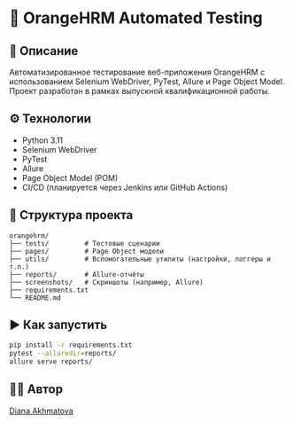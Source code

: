 # 🧪 OrangeHRM Automated Testing

## 📌 Описание
Автоматизированное тестирование веб-приложения OrangeHRM с использованием Selenium WebDriver, PyTest, Allure и Page Object Model. Проект разработан в рамках выпускной квалификационной работы.

## ⚙️ Технологии
- Python 3.11
- Selenium WebDriver
- PyTest
- Allure
- Page Object Model (POM)
- CI/CD (планируется через Jenkins или GitHub Actions)

## 📁 Структура проекта
```
orangehrm/
├── tests/         # Тестовые сценарии
├── pages/         # Page Object модели
├── utils/         # Вспомогательные утилиты (настройки, логгеры и т.п.)
├── reports/       # Allure-отчёты
├── screenshots/   # Скриншоты (например, Allure)
├── requirements.txt
└── README.md
```

## ▶️ Как запустить
```bash
pip install -r requirements.txt
pytest --alluredir=reports/
allure serve reports/
```


## 🧑‍💻 Автор
[Diana Akhmatova](https://github.com/dianaakhmatova)
